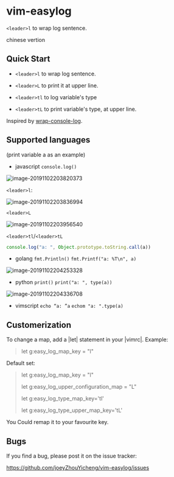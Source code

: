 # vim-easylog
`<leader>l` to wrap log sentence.

chinese vertion

## Quick Start

- `<leader>l` to wrap log sentence.
- `<leader>L` to print it at upper line.

- `<leader>tl` to log variable's type
- `<leader>tL` to print variable's type, at upper line.

Inspired by [wrap-console-log](https://marketplace.visualstudio.com/items?itemName=midnightsyntax.vscode-wrap-console-log).

## Supported languages

(print variable a as an example)

- javascript
  `console.log()`

![image-20191102203820373](https://tva1.sinaimg.cn/large/006y8mN6gy1g8jz6oaqhpj304b00wdfp.jpg)

`<leader>l`:

![image-20191102203836994](https://tva1.sinaimg.cn/large/006y8mN6gy1g8jz6x9k0hj306001idfs.jpg)

`<leader>L`

![image-20191102203956540](https://tva1.sinaimg.cn/large/006y8mN6gy1g8jz8awtlhj305q01maa0.jpg)

`<leader>tl`/`<leader>tL`

```js
console.log("a: ", Object.prototype.toString.call(a))
```

- golang
  `fmt.Println()`
  `fmt.Printf("a: %T\n", a)`

![image-20191102204253328](https://tva1.sinaimg.cn/large/006y8mN6gy1g8jzbddc9rj305g01gt8m.jpg)

- python
  `print()`
  `print("a: ", type(a))`

![image-20191102204336708](https://tva1.sinaimg.cn/large/006y8mN6gy1g8jzc4jb6oj303o0133ye.jpg)

- vimscript
  `echo “a: ”a`
  `echom "a: ".type(a)`


## Customerization

To change a map, add a |let| statement in your |vimrc|. Example: 

>    let g:easy_log_map_key = "<leader><leader>l"



Default set:

>   let g:easy_log_map_key = "<leader>l"
>
>   let g:easy_log_upper_configuration_map = "<leader>L"
>
>   let g:easy_log_type_map_key='<leader>tl'
>
>   let g:easy_log_type_upper_map_key='<leader>tL'
>

You Could remap it to your favourite key.

## Bugs

If you find a bug, please post it on the issue tracker:

https://github.com/joeyZhouYicheng/vim-easylog/issues